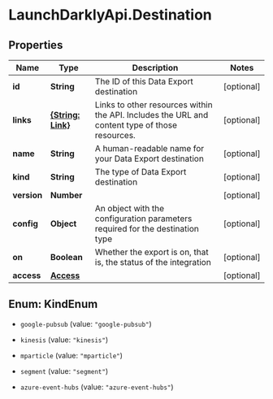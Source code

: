 # LaunchDarklyApi.Destination

## Properties

Name | Type | Description | Notes
------------ | ------------- | ------------- | -------------
**id** | **String** | The ID of this Data Export destination | [optional] 
**links** | [**{String: Link}**](Link.md) | Links to other resources within the API. Includes the URL and content type of those resources. | [optional] 
**name** | **String** | A human-readable name for your Data Export destination | [optional] 
**kind** | **String** | The type of Data Export destination | [optional] 
**version** | **Number** |  | [optional] 
**config** | **Object** | An object with the configuration parameters required for the destination type | [optional] 
**on** | **Boolean** | Whether the export is on, that is, the status of the integration | [optional] 
**access** | [**Access**](Access.md) |  | [optional] 



## Enum: KindEnum


* `google-pubsub` (value: `"google-pubsub"`)

* `kinesis` (value: `"kinesis"`)

* `mparticle` (value: `"mparticle"`)

* `segment` (value: `"segment"`)

* `azure-event-hubs` (value: `"azure-event-hubs"`)




